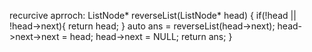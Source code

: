recurcive aprroch:
ListNode* reverseList(ListNode* head) {
if(!head || !head->next){
return head;
}
auto ans = reverseList(head->next);
head->next->next = head;
head->next = NULL;
return ans;
}